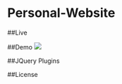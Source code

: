 # Personal-Website 

##Live 

##Demo
[<img src="http://i.imgur.com/M9VAjhr.gif" >](http://i.imgur.com/M9VAjhr.gif)

##JQuery Plugins

##License

 
